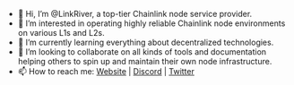 - 👋 Hi, I’m @LinkRiver, a top-tier Chainlink node service provider.
- 👀 I’m interested in operating highly reliable Chainlink node environments on various L1s and L2s.
- 🌱 I’m currently learning everything about decentralized technologies.
- 💞️ I’m looking to collaborate on all kinds of tools and documentation helping others to spin up and maintain their own node infrastructure.
- 📫 How to reach me: [Website](https://linkriver.io) | [Discord](https://discord.gg/xRWKtpjA9F) | [Twitter](https://twitter.com/linkriver_io)

<!---
Linkriver/Linkriver is a ✨ special ✨ repository because its `README.md` (this file) appears on your GitHub profile.
You can click the Preview link to take a look at your changes.
--->
